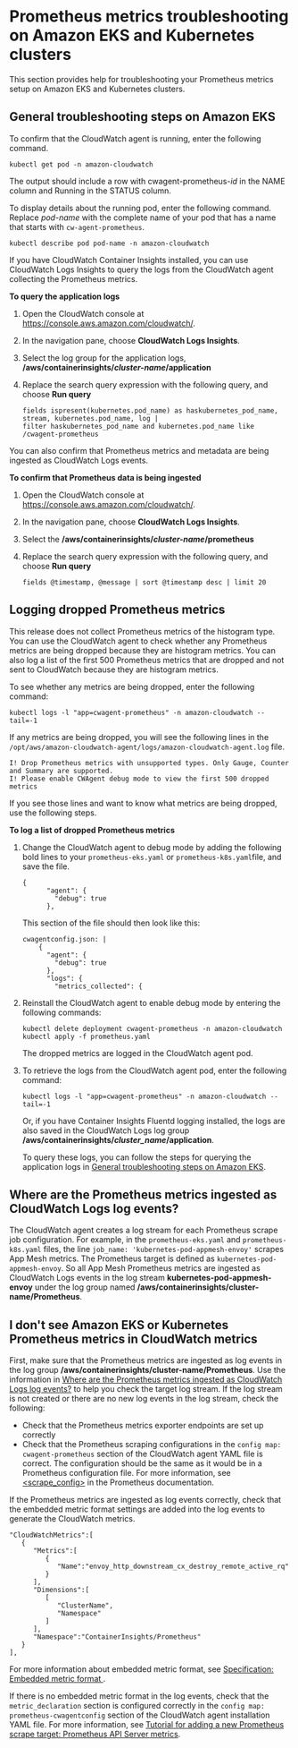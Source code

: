 # Prometheus metrics troubleshooting on Amazon EKS and Kubernetes clusters<a name="ContainerInsights-Prometheus-troubleshooting-EKS"></a>

This section provides help for troubleshooting your Prometheus metrics setup on Amazon EKS and Kubernetes clusters\. 

## General troubleshooting steps on Amazon EKS<a name="ContainerInsights-Prometheus-troubleshooting-general"></a>

To confirm that the CloudWatch agent is running, enter the following command\.

```
kubectl get pod -n amazon-cloudwatch
```

The output should include a row with cwagent\-prometheus\-*id* in the NAME column and Running in the STATUS column\.

To display details about the running pod, enter the following command\. Replace *pod\-name* with the complete name of your pod that has a name that starts with `cw-agent-prometheus`\.

```
kubectl describe pod pod-name -n amazon-cloudwatch
```

If you have CloudWatch Container Insights installed, you can use CloudWatch Logs Insights to query the logs from the CloudWatch agent collecting the Prometheus metrics\.

**To query the application logs**

1. Open the CloudWatch console at [https://console\.aws\.amazon\.com/cloudwatch/](https://console.aws.amazon.com/cloudwatch/)\.

1. In the navigation pane, choose **CloudWatch Logs Insights**\.

1. Select the log group for the application logs, **/aws/containerinsights/*cluster\-name*/application**

1. Replace the search query expression with the following query, and choose **Run query**

   ```
   fields ispresent(kubernetes.pod_name) as haskubernetes_pod_name, stream, kubernetes.pod_name, log | 
   filter haskubernetes_pod_name and kubernetes.pod_name like /cwagent-prometheus
   ```

You can also confirm that Prometheus metrics and metadata are being ingested as CloudWatch Logs events\.

**To confirm that Prometheus data is being ingested**

1. Open the CloudWatch console at [https://console\.aws\.amazon\.com/cloudwatch/](https://console.aws.amazon.com/cloudwatch/)\.

1. In the navigation pane, choose **CloudWatch Logs Insights**\.

1. Select the **/aws/containerinsights/*cluster\-name*/prometheus**

1. Replace the search query expression with the following query, and choose **Run query**

   ```
   fields @timestamp, @message | sort @timestamp desc | limit 20
   ```

## Logging dropped Prometheus metrics<a name="ContainerInsights-Prometheus-troubleshooting-droppedmetrics"></a>

This release does not collect Prometheus metrics of the histogram type\. You can use the CloudWatch agent to check whether any Prometheus metrics are being dropped because they are histogram metrics\. You can also log a list of the first 500 Prometheus metrics that are dropped and not sent to CloudWatch because they are histogram metrics\.

To see whether any metrics are being dropped, enter the following command:

```
kubectl logs -l "app=cwagent-prometheus" -n amazon-cloudwatch --tail=-1
```

If any metrics are being dropped, you will see the following lines in the `/opt/aws/amazon-cloudwatch-agent/logs/amazon-cloudwatch-agent.log` file\.

```
I! Drop Prometheus metrics with unsupported types. Only Gauge, Counter and Summary are supported.
I! Please enable CWAgent debug mode to view the first 500 dropped metrics
```

If you see those lines and want to know what metrics are being dropped, use the following steps\.

**To log a list of dropped Prometheus metrics**

1. Change the CloudWatch agent to debug mode by adding the following bold lines to your `prometheus-eks.yaml` or `prometheus-k8s.yaml`file, and save the file\.

   ```
   {
         "agent": {
           "debug": true
         },
   ```

   This section of the file should then look like this:

   ```
   cwagentconfig.json: |
       {
         "agent": {
           "debug": true
         },
         "logs": {
           "metrics_collected": {
   ```

1. Reinstall the CloudWatch agent to enable debug mode by entering the following commands:

   ```
   kubectl delete deployment cwagent-prometheus -n amazon-cloudwatch
   kubectl apply -f prometheus.yaml
   ```

   The dropped metrics are logged in the CloudWatch agent pod\.

1. To retrieve the logs from the CloudWatch agent pod, enter the following command:

   ```
   kubectl logs -l "app=cwagent-prometheus" -n amazon-cloudwatch --tail=-1
   ```

   Or, if you have Container Insights Fluentd logging installed, the logs are also saved in the CloudWatch Logs log group **/aws/containerinsights/*cluster\_name*/application**\.

   To query these logs, you can follow the steps for querying the application logs in [General troubleshooting steps on Amazon EKS](#ContainerInsights-Prometheus-troubleshooting-general)\.

## Where are the Prometheus metrics ingested as CloudWatch Logs log events?<a name="ContainerInsights-Prometheus-troubleshooting-metrics_ingested"></a>

The CloudWatch agent creates a log stream for each Prometheus scrape job configuration\. For example, in the `prometheus-eks.yaml` and `prometheus-k8s.yaml` files, the line `job_name: 'kubernetes-pod-appmesh-envoy'` scrapes App Mesh metrics\. The Prometheus target is defined as `kubernetes-pod-appmesh-envoy`\. So all App Mesh Prometheus metrics are ingested as CloudWatch Logs events in the log stream **kubernetes\-pod\-appmesh\-envoy** under the log group named **/aws/containerinsights/cluster\-name/Prometheus**\.

## I don't see Amazon EKS or Kubernetes Prometheus metrics in CloudWatch metrics<a name="ContainerInsights-Prometheus-troubleshooting-no-metrics"></a>

First, make sure that the Prometheus metrics are ingested as log events in the log group **/aws/containerinsights/cluster\-name/Prometheus**\. Use the information in [Where are the Prometheus metrics ingested as CloudWatch Logs log events?](#ContainerInsights-Prometheus-troubleshooting-metrics_ingested) to help you check the target log stream\. If the log stream is not created or there are no new log events in the log stream, check the following:
+ Check that the Prometheus metrics exporter endpoints are set up correctly
+ Check that the Prometheus scraping configurations in the `config map: cwagent-prometheus` section of the CloudWatch agent YAML file is correct\. The configuration should be the same as it would be in a Prometheus configuration file\. For more information, see [<scrape\_config>](https://prometheus.io/docs/prometheus/latest/configuration/configuration/#scrape_config) in the Prometheus documentation\.

If the Prometheus metrics are ingested as log events correctly, check that the embedded metric format settings are added into the log events to generate the CloudWatch metrics\.

```
"CloudWatchMetrics":[
   {
      "Metrics":[
         {
            "Name":"envoy_http_downstream_cx_destroy_remote_active_rq"
         }
      ],
      "Dimensions":[
         [
            "ClusterName",
            "Namespace"
         ]
      ],
      "Namespace":"ContainerInsights/Prometheus"
   }
],
```

For more information about embedded metric format, see [Specification: Embedded metric format ](CloudWatch_Embedded_Metric_Format_Specification.md)\.

If there is no embedded metric format in the log events, check that the `metric_declaration` section is configured correctly in the `config map: prometheus-cwagentconfig` section of the CloudWatch agent installation YAML file\. For more information, see [Tutorial for adding a new Prometheus scrape target: Prometheus API Server metrics](ContainerInsights-Prometheus-Setup-configure.md#ContainerInsights-Prometheus-Setup-new-exporters)\.
